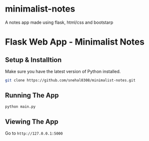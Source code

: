 # minimalist-notes
A notes app made using flask, html/css and bootstarp

# Flask Web App - Minimalist Notes 

## Setup & Installtion

Make sure you have the latest version of Python installed.

```bash
git clone https://github.com/snehal0308/minimalist-notes.git
```

## Running The App

```bash
python main.py
```

## Viewing The App

Go to `http://127.0.0.1:5000`
